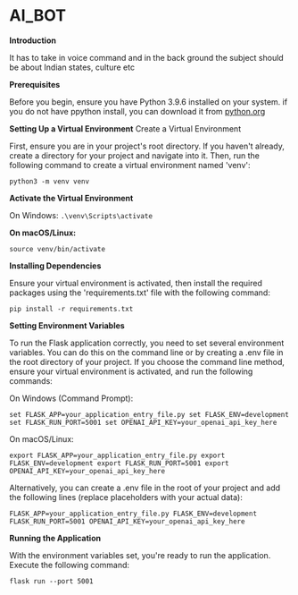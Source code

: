 # AI_BOT
 
**Introduction**

It has to take in voice command and in the back ground the subject should be about Indian states, culture etc 

**Prerequisites**

Before you begin, ensure you have Python 3.9.6 installed on your system. if you do not have ppython install, you can download it from [python.org]()

**Setting Up a Virtual Environment**
Create a Virtual Environment

First, ensure you are in your project's root directory. If you haven't already, create a directory for your project and navigate into it. Then, run the following command to create a virtual environment named 'venv':

`python3 -m venv venv`

**Activate the Virtual Environment**

On Windows:
`.\venv\Scripts\activate`

**On macOS/Linux:**

`source venv/bin/activate`

**Installing Dependencies**

Ensure your virtual environment is activated, then install the required packages using the 'requirements.txt' file with the following command:

`pip install -r requirements.txt`

**Setting Environment Variables**

To run the Flask application correctly, you need to set several environment variables. You can do this on the command line or by creating a .env file in the root directory of your project. If you choose the command line method, ensure your virtual environment is activated, and run the following commands:

On Windows (Command Prompt):

`set FLASK_APP=your_application_entry_file.py
set FLASK_ENV=development
set FLASK_RUN_PORT=5001
set OPENAI_API_KEY=your_openai_api_key_here
`

On macOS/Linux:

`export FLASK_APP=your_application_entry_file.py
export FLASK_ENV=development
export FLASK_RUN_PORT=5001
export OPENAI_API_KEY=your_openai_api_key_here
`

Alternatively, you can create a .env file in the root of your project and add the following lines (replace placeholders with your actual data):

`FLASK_APP=your_application_entry_file.py
FLASK_ENV=development
FLASK_RUN_PORT=5001
OPENAI_API_KEY=your_openai_api_key_here
`

**Running the Application**

With the environment variables set, you're ready to run the application. Execute the following command:

`flask run --port 5001`

